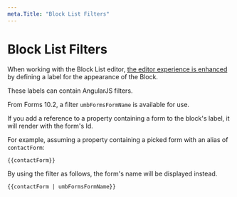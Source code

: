 ```yaml
---
meta.Title: "Block List Filters"
---
```


# Block List Filters

When working with the Block List editor, [the editor experience is enhanced](../../umbraco-cms/fundamentals/backoffice/property-editors/built-in-property-editors/block-editor/block-list-editor.md#editor-appearance) by defining a label for the appearance of the Block.

These labels can contain AngularJS filters.

From Forms 10.2, a filter `umbFormsFormName` is available for use.

If you add a reference to a property containing a form to the block's label, it will render with the form's Id.

For example, assuming a property containing a picked form with an alias of `contactForm`:

```none
{{contactForm}}
```

By using the filter as follows, the form's name will be displayed instead.

```none
{{contactForm | umbFormsFormName}}
```
